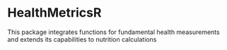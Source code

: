 # HealthMetricsR
This package integrates functions for fundamental health measurements and extends its capabilities to nutrition calculations 
